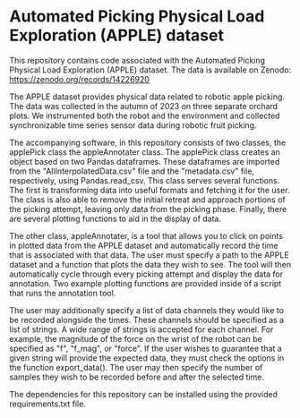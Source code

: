 # Automated Picking Physical Load Exploration (APPLE) dataset

This repository contains code associated with the Automated Picking Physical Load Exploration (APPLE) dataset. The data is available on Zenodo: https://zenodo.org/records/14226920 

The APPLE dataset provides physical data related to robotic apple picking. The data was collected in the autumn of 2023 on three separate orchard plots.  We instrumented both the robot and the environment and collected synchronizable time series sensor data during robotic fruit picking. 

The accompanying software, in this repository consists of two classes, the applePick class the appleAnnotater class. The applePick class creates an object based on two Pandas dataframes. These dataframes are imported from the "AllInterpolatedData.csv" file and the "metadata.csv" file, respectively, using Pandas.read\_csv. This class serves several functions. The first is transforming data into useful formats and fetching it for the user. The class is also able to remove the initial retreat and approach portions of the picking attempt, leaving only data from the picking phase. Finally, there are several plotting functions to aid in the display of data.

The other class, appleAnnotater, is a tool that allows you to click on points in plotted data from the APPLE dataset and automatically record the time that is associated with that data. The user must specify a path to the APPLE dataset and a function that plots the data they wish to see. The tool will then automatically cycle through every picking attempt and display the data for annotation. Two example plotting functions are provided inside of a script that runs the annotation tool.
        
The user may additionally specify a list of data channels they would like to be recorded alongside the times. These channels should be specified as a list of strings. A wide range of strings is accepted for each channel. For example, the magnitude of the force on the wrist of the robot can be specified as "f", "f_mag", or "force". If the user wishes to guarantee that a given string will provide the expected data, they must check the options in the function export_data(). The user may then specify the number of samples they wish to be recorded before and after the selected time.

The dependencies for this repository can be installed using the provided requirements.txt file.
